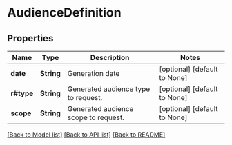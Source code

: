 # AudienceDefinition

## Properties
Name | Type | Description | Notes
------------ | ------------- | ------------- | -------------
**date** | **String** | Generation date | [optional] [default to None]
**r#type** | **String** | Generated audience type to request. | [optional] [default to None]
**scope** | **String** | Generated audience scope to request. | [optional] [default to None]

[[Back to Model list]](../README.md#documentation-for-models) [[Back to API list]](../README.md#documentation-for-api-endpoints) [[Back to README]](../README.md)



